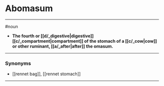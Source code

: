 # Abomasum
---
#noun
- **The fourth or [[d/_digestive|digestive]] [[c/_compartment|compartment]] of the stomach of a [[c/_cow|cow]] or other ruminant, [[a/_after|after]] the omasum.**
---
### Synonyms
- [[rennet bag]], [[rennet stomach]]
---
